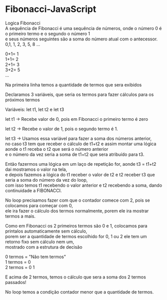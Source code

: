 # Fibonacci-JavaScript <br/>

Logica Fibonacci<br/>
A sequência de Fibonacci é uma sequência de números, onde o número 0 é o primeiro termo e o segundo o número 1<br/>
e seus números seguintes são a soma do número atual com o antecessor.
0,1, 1, 2, 3, 5, 8 ...

0+1= 1<br/>
1+1= 2<br/>
2+1= 3<br/>
3+2= 5<br/>
...

Na primeira linha temos a quantidade de termos que sera exibidos<br/>

Declaramos 3 variáveis, que seria os termos para fazer cálculos para os próximos termos<br/>

Variáveis: let t1, let t2 e let t3<br/>

let t1 -> Recebe valor de 0, pois em Fibonacci o primeiro termo é zero<br/>

let t2 -> Recebe o valor de 1, pois o segundo termo é 1.<br/>

let t3 -> Usamos essa variável para fazer a soma dos números anterior,<br/>
no caso t3 tem que receber o cálculo de t1+t2 e assim montar uma lógica aonde o t1 receba o t2 que será o número anterior<br/>
e o número da vez seria a soma de t1+t2 que sera atribuído para t3.<br/>

Então fazermos uma lógica em um laço de repetição for, aonde t3 = t1+t2 dai mostramos o valor na tela,<br/>
e depois fazemos a lógica do t1 receber o valor de t2 e t2 receber t3 que seria a soma do número da vez do loop,<br/>
com isso temos t1 recebendo o valor anterior e t2 recebendo a soma, dando continuidade a FIBONACCI.<br/>

No loop precisamos fazer com que o contador comece com 2, pois se colocamos para começar com 0,<br/>
ele ira fazer o cálculo dos termos normalmente, porem ele ira mostrar termos a mais.<br/>

Como em Fibonacci os 2 primeiros termos são 0 e 1, colocamos para printalos automaticamente sem cálculo,<br/>
porem ser a quantidade de termos escolhido for 0, 1 ou 2 ele tem um retorno fixo sem cálculo nem um,<br/>
mostrado com a estrutura de decisão<br/>

0 termos = "Não tem termos"<br/> 
1 termos = 0<br/> 
2 termos = 0 1<br/>

E acima de 2 termos, temos o cálculo que sera a soma dos 2 termos passados!<br/>

No loop temos a condição contador menor que a quantidade de termos.<br/>
